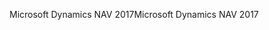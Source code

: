 <span data-ttu-id="d8dda-101">Microsoft Dynamics NAV 2017</span><span class="sxs-lookup"><span data-stu-id="d8dda-101">Microsoft Dynamics NAV 2017</span></span>